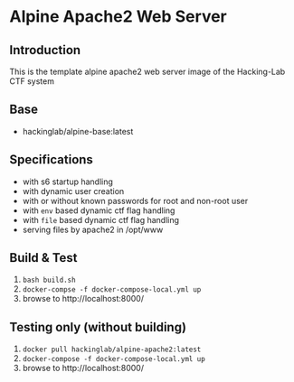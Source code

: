 # Alpine Apache2 Web Server
## Introduction
This is the template alpine apache2 web server image of the Hacking-Lab CTF system

## Base
* hackinglab/alpine-base:latest

## Specifications
* with s6 startup handling
* with dynamic user creation
* with or without known passwords for root and non-root user
* with `env` based dynamic ctf flag handling
* with `file` based dynamic ctf flag handling
* serving files by apache2 in /opt/www

## Build & Test
1. `bash build.sh`
2. `docker-compse -f docker-compose-local.yml up`
3. browse to http://localhost:8000/

## Testing only (without building)
1. `docker pull hackinglab/alpine-apache2:latest`
2. `docker-compose -f docker-compose-local.yml up`
3. browse to http://localhost:8000/



